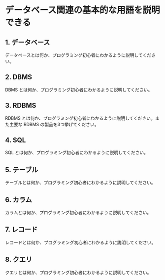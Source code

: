 # データベース関連の基本的な用語を説明できる

## 1. データベース

データベースとは何か、プログラミング初心者にわかるように説明してください。

## 2. DBMS

DBMS とは何か、プログラミング初心者にわかるように説明してください。

## 3. RDBMS

RDBMS とは何か、プログラミング初心者にわかるように説明してください。また主要な RDBMS の製品を3つ挙げてください。

## 4. SQL

SQL とは何か、プログラミング初心者にわかるように説明してください。

## 5. テーブル

テーブルとは何か、プログラミング初心者にわかるように説明してください。

## 6. カラム

カラムとは何か、プログラミング初心者にわかるように説明してください。

## 7. レコード

レコードとは何か、プログラミング初心者にわかるように説明してください。

## 8. クエリ

クエリとは何か、プログラミング初心者にわかるように説明してください。